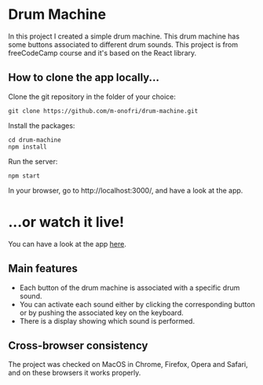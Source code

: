 # Drum Machine

In this project I created a simple drum machine. This drum machine has some buttons associated to different drum sounds.
This project is from freeCodeCamp course and it's based on the React library.


## How to clone the app locally...

Clone the git repository in the folder of your choice:
```
git clone https://github.com/m-onofri/drum-machine.git
```

Install the packages:
```
cd drum-machine
npm install
```

Run the server:
```
npm start
```

In your browser, go to http://localhost:3000/, and have a look at the app.


# ...or watch it live!

You can have a look at the app [here](https://m-onofri.github.io/drum-machine/).


## Main features

* Each button of the drum machine is associated with a specific drum sound.
* You can activate each sound either by clicking the corresponding button or by pushing the associated key on the keyboard.
* There is a display showing which sound is performed.


## Cross-browser consistency 

The project was checked on MacOS in Chrome, Firefox, Opera and Safari, and on these browsers it works properly.